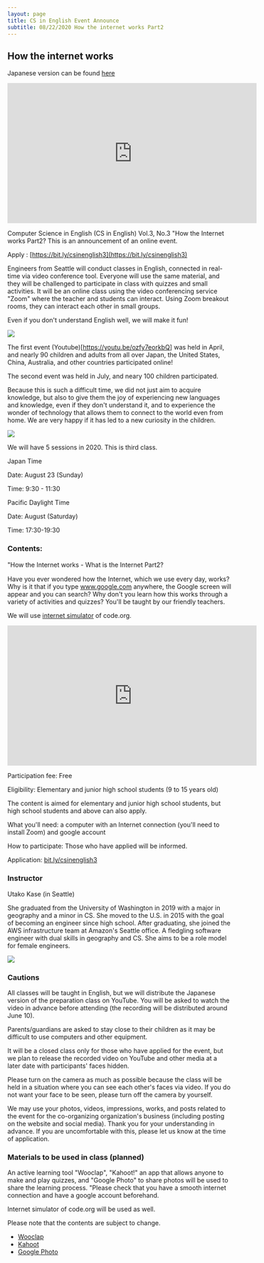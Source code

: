 ```yaml
---
layout: page
title: CS in English Event Announce
subtitle: 08/22/2020 How the internet works Part2
---
```

## How the internet works

Japanese version can be found [here](https://kidscodeclub.jp/computer-science_20200823/)

<iframe width="560" height="315" src="https://www.youtube.com/embed/osg5N1UjlL8" frameborder="0" allow="autoplay; encrypted-media" allowfullscreen></iframe>

Computer Science in English (CS in English) Vol.3, No.3 "How the Internet works Part2? This is an announcement of an online event.

Apply : [https://bit.ly/csinenglish3](https://bit.ly/csinenglish3)  

Engineers from Seattle will conduct classes in English, connected in real-time via video conference tool. Everyone will use the same material, and they will be challenged to participate in class with quizzes and small activities. It will be an online class using the video conferencing service "Zoom" where the teacher and students can interact. 
Using Zoom breakout rooms, they can interact each other in small groups. 

Even if you don't understand English well, we will make it fun!

![](https://kidscodeclub.jp/wp_kcc/wp-content/uploads/2020/08/banner20200823-1170x508.jpg)


The first event (Youtube)[https://youtu.be/ozfy7eorkbQ] was held in April, and nearly 90 children and adults from all over Japan, the United States, China, Australia, and other countries participated online! 

The second event was held in July, and neary 100 children participated.

Because this is such a difficult time, we did not just aim to acquire knowledge, but also to give them the joy of experiencing new languages and knowledge, even if they don't understand it, and to experience the wonder of technology that allows them to connect to the world even from home. We are very happy if it has led to a new curiosity in the children.



![](https://kidscodeclub.jp/wp_kcc/wp-content/uploads/2020/04/1d810a1241fcba11b996ac2377a36040.jpg)


We will have 5 sessions in 2020. This is third class.

Japan Time

Date: August 23 (Sunday)

Time: 9:30 - 11:30

Pacific Daylight Time

Date: August (Saturday)

Time: 17:30-19:30

### Contents: 

"How the Internet works - What is the Internet Part2?　

Have you ever wondered how the Internet, which we use every day, works? Why is it that if you type www.google.com anywhere, the Google screen will appear and you can search? Why don't you learn how this works through a variety of activities and quizzes? You'll be taught by our friendly teachers.

We will use [internet simulator](https://studio.code.org/s/netsim) of code.org.

<iframe width="560" height="315" src="https://www.youtube.com/embed/Kn6Fd5uwZno" frameborder="0" allow="autoplay; encrypted-media" allowfullscreen></iframe>

Participation fee: Free

Eligibility: Elementary and junior high school students (9 to 15 years old)

The content is aimed for elementary and junior high school students, but high school students and above can also apply.

What you'll need: a computer with an Internet connection (you'll need to install Zoom) and google account

How to participate: Those who have applied will be informed.

Application:  [bit.ly/csinenglish3](bit.ly/csinenglish3)


### Instructor

Utako Kase (in Seattle)

She graduated from the University of Washington in 2019 with a major in geography and a minor in CS. She moved to the U.S. in 2015 with the goal of becoming an engineer since high school. After graduating, she joined the AWS infrastructure team at Amazon's Seattle office. A fledgling software engineer with dual skills in geography and CS. She aims to be a role model for female engineers.

![](https://kidscodeclub.jp/wp_kcc/wp-content/uploads/2020/05/utako2.jpg)


### Cautions

All classes will be taught in English, but we will distribute the Japanese version of the preparation class on YouTube. You will be asked to watch the video in advance before attending (the recording will be distributed around June 10).

Parents/guardians are asked to stay close to their children as it may be difficult to use computers and other equipment.

It will be a closed class only for those who have applied for the event, but we plan to release the recorded video on YouTube and other media at a later date with participants' faces hidden.

Please turn on the camera as much as possible because the class will be held in a situation where you can see each other's faces via video. If you do not want your face to be seen, please turn off the camera by yourself.

We may use your photos, videos, impressions, works, and posts related to the event for the co-organizing organization's business (including posting on the website and social media). Thank you for your understanding in advance. If you are uncomfortable with this, please let us know at the time of application.

### Materials to be used in class (planned)

An active learning tool "Wooclap", "Kahoot!" an app that allows anyone to make and play quizzes, and "Google Photo" to share photos will be used to share the learning process. "Please check that you have a smooth internet connection and have a google account beforehand.

Internet simulator of code.org will be used as well.

Please note that the contents are subject to change.

- [Wooclap](https://wooclap.com)
- [Kahoot](https://kahoot.com)
- [Google Photo](https://www.google.com/photos/)
